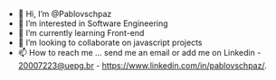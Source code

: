 - 👋 Hi, I’m @Pablovschpaz
- 👀 I’m interested in Software Engineering
- 🌱 I’m currently learning Front-end
- 💞️ I’m looking to collaborate on javascript projects
- 📫 How to reach me ... send me an email or add me on Linkedin - 20007223@uepg.br - https://www.linkedin.com/in/pablovschpaz/.

<!---
Pablovschpaz/Pablovschpaz is a ✨ special ✨ repository because its `README.md` (this file) appears on your GitHub profile.
You can click the Preview link to take a look at your changes.
--->
